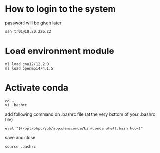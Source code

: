 # How to login to the system
password will be given later
```console
ssh tr01@10.20.226.22
```
# Load environment module
```console
ml load gnu12/12.2.0
ml load openmpi4/4.1.5
```
# Activate conda
```console
cd ~
vi .bashrc
```
add following command on .bashrc file (at the very bottom of your .bashrc file)
```console
eval "$(/opt/ohpc/pub/apps/anaconda/bin/conda shell.bash hook)"
```
save and close
```console
source .bashrc
```
